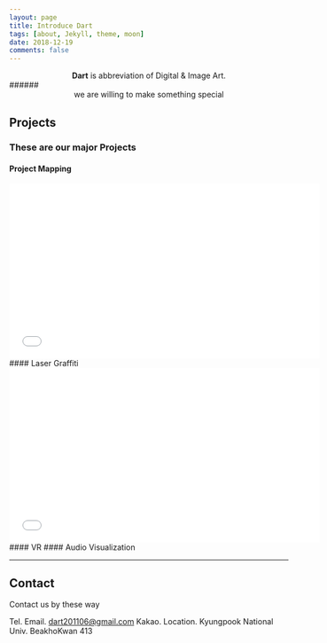 ```yaml
---
layout: page
title: Introduce Dart
tags: [about, Jekyll, theme, moon]
date: 2018-12-19
comments: false
---
```

    
<center><b>Dart</b></a> is abbreviation of Digital & Image Art.</center>
######
<center> we are willing to make something special</center>

## Projects
### These are our major Projects 
#### Project Mapping
<iframe width="560" height="315" src="//www.youtube.com/embed/MU57XtHQu3c" frameborder="0"> </iframe>
#### Laser Graffiti
<iframe width="560" height="315" src="//www.youtube.com/embed/jLwrPJXooHs" frameborder="0"> </iframe>
#### VR
#### Audio Visualization  

---

## Contact
Contact us by these way

 Tel. 
 Email. dart201106@gmail.com
 Kakao. 
 Location. Kyungpook National Univ. BeakhoKwan 413
